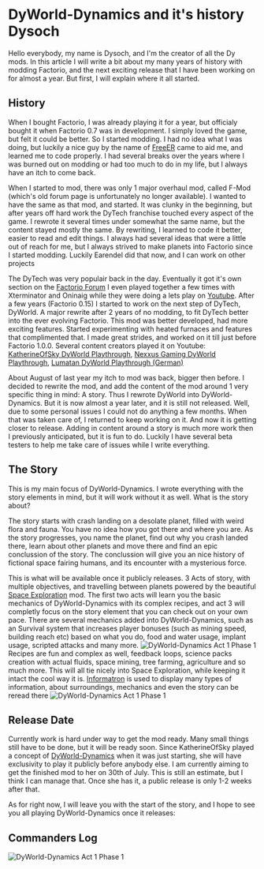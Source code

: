 # DyWorld-Dynamics and it's history <author>Dysoch</author>

Hello everybody, my name is Dysoch, and I'm the creator of all the Dy mods. In this article I will write a bit about my many years of history with modding Factorio, and the next exciting release that I have been working on for almost a year. But first, I will explain where it all started.

## History ##
When I bought Factorio, I was already playing it for a year, but officialy bought it when Factorio 0.7 was in development. I simply loved the game, but felt it could be better. So I started modding. I had no idea what I was doing, but luckily a nice guy by the name of [FreeER](https://forums.factorio.com/viewtopic.php?f=190&t=1568) came to aid me, and learned me to code properly. I had several breaks over the years where I was burned out on modding or had too much to do in my life, but I always have an itch to come back.

When I started to mod, there was only 1 major overhaul mod, called F-Mod (which's old forum page is unfortunately no longer available). I wanted to have the same as that mod, and started. It was clunky in the beginning, but after years off hard work the DyTech franchise touched every aspect of the game. I rewrote it several times under somewhat the same name, but the content stayed mostly the same. By rewriting, I learned to code it better, easier to read and edit things. I always had several ideas that were a little out of reach for me, but I always strived to make planets into Factorio since I started modding. Luckily Earendel did that now, and I can work on other projects

The DyTech was very populair back in the day. Eventually it got it's own section on the [Factorio Forum](https://forums.factorio.com/viewforum.php?f=190) I even played together a few times with Xterminator and Oninaig while they were doing a lets play on [Youtube](https://www.youtube.com/watch?v=RGuc-OVRE94). After a few years (Factorio 0.15) I started to work on the next step of DyTech, DyWorld. A major rewrite after 2 years of no modding, to fit DyTech better into the ever evolving Factorio. This mod was better developed, had more exciting features. Started experimenting with heated furnaces and features that complimented that. I made great strides, and worked on it till just before Factorio 1.0.0. Several content creators played it on Youtube:
[KatherineOfSky DyWorld Playthrough](https://www.youtube.com/playlist?list=PL4o6UvJIdPNqubR5oXdx9SqKFoYW_SL-q), 
[Nexxus Gaming DyWorld Playthrough](https://www.youtube.com/watch?v=Eqs8dakCzL8&list=PLXEOcXLt0r4RxjOgak-BRzO8PMoMnqnoy), 
[Lumatan DyWorld Playthrough (German)](https://www.youtube.com/watch?v=eH6lu5N-oPQ&list=PLEui1S1GUHOMKnVrLjgybKRKzBNMIHTfk)

About August of last year my itch to mod was back, bigger then before. I decided to rewrite the mod, and add the content of the mod around 1 very specific thing in mind: A story. Thus I rewrote DyWorld into DyWorld-Dynamics.
But it is now almost a year later, and it is still not released. Well, due to some personal issues I could not do anything a few months. When that was taken care of, I returned to keep working on it. And now it is getting closer to release. Adding in content around a story is much more work then I previously anticipated, but it is fun to do. Luckily I have several beta testers to help me take care of issues while I write everything.

## The Story ##

This is my main focus of DyWorld-Dynamics. I wrote everything with the story elements in mind, but it will work without it as well. What is the story about?

The story starts with crash landing on a desolate planet, filled with weird flora and fauna. You have no idea how you got there and where you are. As the story progresses, you name the planet, find out why you crash landed there, learn about other planets and move there and find an epic conclussion of the story. The conclussion will give you an nice history of fictional space fairing humans, and its encounter with a mysterious force.

This is what will be available once it publicly releases. 3 Acts of story, with multiple objectives, and travelling between planets powered by the beautiful [Space Exploration](https://mods.factorio.com/mod/space-exploration) mod. The first two acts will learn you the basic mechanics of DyWorld-Dynamics with its complex recipes, and act 3 will completly focus on the story element that you can check out on your own pace. There are several mechanics added into DyWorld-Dynamics, such as an Survival system that increases player bonuses (such as mining speed, building reach etc) based on what you do, food and water usage, implant usage, scripted attacks and many more.
![DyWorld-Dynamics Act 1 Phase 1](https://cdn.discordapp.com/attachments/471326116146184212/866260141732003840/Schermafdruk_2021-07-18_12.04.38.png)
Recipes are fun and complex as well, feedback loops, science packs creation with actual fluids, space mining, tree farming, agriculture and so much more. This will all tie nicely into Space Exploration, while keeping it intact the cool way it is.
[Informatron](https://mods.factorio.com/mod/informatron) is used to display many types of information, about surroundings, mechanics and even the story can be reread there
![DyWorld-Dynamics Act 1 Phase 1](https://cdn.discordapp.com/attachments/471326116146184212/866260121318719538/Schermafdruk_2021-07-18_12.06.33.png)

## Release Date ##

Currently work is hard under way to get the mod ready. Many small things still have to be done, but it will be ready soon. Since KatherineOfSky played a concept of [DyWorld-Dynamics](https://www.youtube.com/playlist?list=PL4o6UvJIdPNp1ca01l6rci52uIL6oWYWN) when it was just starting, she will have exclusivity to play it publicly before anybody else. I am currently aiming to get the finished mod to her on 30th of July. This is still an estimate, but I think I can manage that. Once she has it, a public release is only 1-2 weeks after that.

As for right now, I will leave you with the start of the story, and I hope to see you all playing DyWorld-Dynamics once it releases:

## Commanders Log ##

![DyWorld-Dynamics Act 1 Phase 1](https://cdn.discordapp.com/attachments/471326116146184212/866260144235741194/Schermafdruk_2021-07-18_12.05.21.png)
